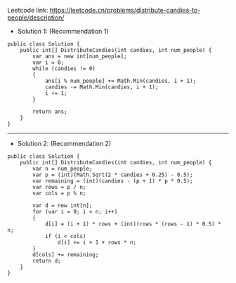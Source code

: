 Leetcode link: https://leetcode.cn/problems/distribute-candies-to-people/description/ 

- Solution 1: (Recommendation 1)
```
public class Solution {
    public int[] DistributeCandies(int candies, int num_people) {
        var ans = new int[num_people];
        var i = 0;
        while (candies != 0)
        {
            ans[i % num_people] += Math.Min(candies, i + 1);
            candies -= Math.Min(candies, i + 1);
            i += 1;
        }

        return ans;
    }
}
```

---

- Solution 2: (Recommendation 2)
```
public class Solution {
    public int[] DistributeCandies(int candies, int num_people) {
        var n = num_people;
        var p = (int)(Math.Sqrt(2 * candies + 0.25) - 0.5);
        var remaining = (int)(candies - (p + 1) * p * 0.5);
        var rows = p / n;
        var cols = p % n;

        var d = new int[n];
        for (var i = 0; i < n; i++)
        {
            d[i] = (i + 1) * rows + (int)(rows * (rows - 1) * 0.5) * n;
            if (i < cols)
                d[i] += i + 1 + rows * n;
        }
        d[cols] += remaining;
        return d;
    }
}
```
